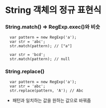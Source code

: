 # String 객체의 정규 표현식
### String.match() => RegExp.exec()와 비슷
```
  var pattern = new RegExp('a');
  var str = 'abc';
  str.match(pattern); // ["a"]
  
  var str = 'bcd';
  str.match(pattern); // null
```

### String.replace()
```
  var pattern = new RegExp('a');
  var str = 'abc';
  str.replace(pattern, 'A'); // Abc
```
- 패턴과 일치하는 값을 원하는 값으로 바꿔줌
